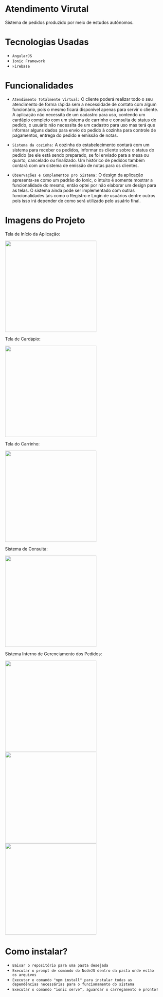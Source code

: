 # Atendimento Virutal
Sistema de pedidos produzido por meio de estudos autônomos.

# Tecnologias Usadas
- ``AngularJS``
- ``Ionic Framework``
- ``Firebase``

# Funcionalidades

- `Atendimento Totalmente Virtual:` O cliente poderá realizar todo o seu atendimento de forma rápida sem a necessidade de contato com algum funcionário, pois
o mesmo ficará disponível apenas para servir o cliente. 
A aplicação não necessita de um cadastro para uso, contendo um cardápio completo com um sistema de carrinho e consulta de status do pedido, o usuário não
necessita de um cadastro para uso mas terá que informar alguns dados para envio do pedido à cozinha para controle de pagamentos, entrega do pedido e emissão
de notas.


- `Sistema da cozinha:` A cozinha do estabelecimento contará com um sistema para receber os pedidos, informar os cliente sobre o status do pedido (se ele 
está sendo preparado, se foi enviado para a mesa ou quarto, cancelado ou finalizado. Um histórico de pedidos também contará com um sistema de emissão de notas
para os clientes.

- `Observações e Complementos pro Sistema:` O design da aplicação apresenta-se como um padrão do Ionic, o intuito é somente mostrar a funcionalidade do mesmo, então optei por não elaborar um design para as telas.
O sistema ainda pode ser implementado com outras funcionalidades tais como o Registro e Login de usuários dentre outros pois isso irá depender de como será utilizado pelo usuário final.

# Imagens do Projeto
<p>Tela de Início da Aplicação:<p/>
<img src="https://user-images.githubusercontent.com/42076223/193950227-1207c933-0a19-4457-817d-7ae99da0dd00.png?raw=true" width="300"/>

<p>Tela de  Cardápio:</p>
<img src="https://user-images.githubusercontent.com/42076223/194157686-4774b90f-d27e-4a79-a026-f90853c55587.png?raw=true" width="300" />

<p>Tela do Carrinho:</p>
<img src="https://user-images.githubusercontent.com/42076223/194158260-dfa7f059-a424-45c4-ae65-2421e1caa893.png?raw=true" width="300"/>

<p>Sistema de Consulta:</p>
<img src="https://user-images.githubusercontent.com/42076223/194160179-f66e3c48-b20f-4011-9cec-11bf402d5f50.png?raw=true" width="300"/>

<p>Sistema Interno de Gerenciamento dos Pedidos:</p>
<img src="https://user-images.githubusercontent.com/42076223/194160390-33c3191c-4c8d-4f04-9d86-79e2bd52e442.png?raw=true" width="300"/>
<img src="https://user-images.githubusercontent.com/42076223/194164343-323c46c1-6e3e-4f0b-8633-4d618f6776d7.png?raw=true" width="300"/>
<img src="https://user-images.githubusercontent.com/42076223/194160397-1fb8dca6-92a0-4be7-a248-1b728966253d.png?raw=true" width="300"/>

# Como instalar?

- `Baixar o repositório para uma pasta desejada`
- `Executar o prompt de comando do NodeJS dentro da pasta onde estão os arquivos`
- `Executar o comando "npm install" para instalar todas as dependências necessárias para o funcionamento do sistema`
- `Executar o comando "ionic serve", aguardar o carregamento e pronto!`

